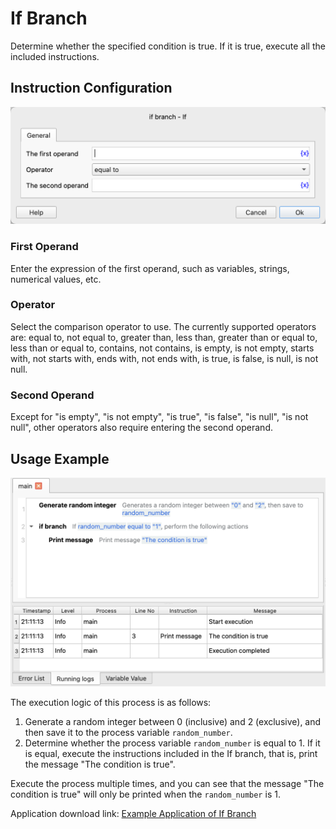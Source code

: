 # If Branch

Determine whether the specified condition is true. If it is true, execute all the included instructions.

## Instruction Configuration

![If Branch Configuration Dialog Box](if_dialog.png)

### First Operand

Enter the expression of the first operand, such as variables, strings, numerical values, etc.

### Operator

Select the comparison operator to use. The currently supported operators are: equal to, not equal to, greater than, less than, greater than or equal to, less than or equal to, contains, not contains, is empty, is not empty, starts with, not starts with, ends with, not ends with, is true, is false, is null, is not null.

### Second Operand

Except for "is empty", "is not empty", "is true", "is false", "is null", "is not null", other operators also require entering the second operand.

## Usage Example

![Screenshot of If Branch Example Process](if_demo.png)

The execution logic of this process is as follows:

1. Generate a random integer between 0 (inclusive) and 2 (exclusive), and then save it to the process variable `random_number`.
2. Determine whether the process variable `random_number` is equal to 1. If it is equal, execute the instructions included in the If branch, that is, print the message "The condition is true".

Execute the process multiple times, and you can see that the message "The condition is true" will only be printed when the `random_number` is 1.

Application download link: [Example Application of If Branch](../../../examples/if_demo.zip)
